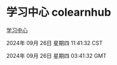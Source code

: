 # 学习中心 colearnhub
[学习中心](http://219.139.198.207:56308/colearnhub/)

2024年 09月 26日 星期四 11:41:32 CST

2024年 09月 26日 星期四 03:41:32 GMT
